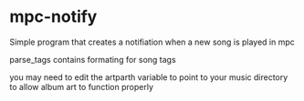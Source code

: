 # mpc-notify

Simple program that creates a notifiation when a new song is played in mpc

parse_tags contains formating for song tags

you may need to edit the artparth variable to point to your music directory to allow album art to function properly
